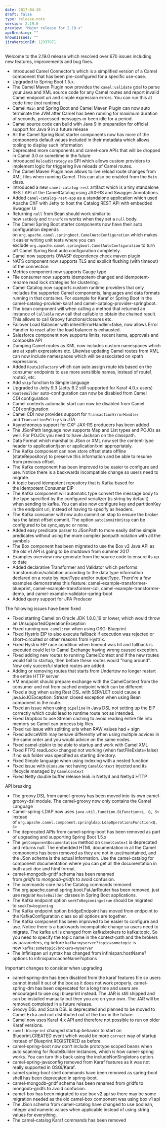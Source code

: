 ```yaml
---
date: 2017-04-30
draft: false 
type: release-note
version: 2.19.0
preview: "Major release for 2.19.x"
apiBreaking: ""
knownIssues: ""
jiraVersionId: 12337871
---
```


Welcome to the 2.19.0 release which resolved over 670 issues including
new features, improvements and bug fixes.

* Introduced
Camel Connector's which is a simplified version of a Camel component that has
been pre-configured for a specific use-case.
* Upgraded to Spring Boot 1.5.x.
* The Camel Maven Plugin now provides the
`camel:validate` goal to parse your Java and XML source code for any
Camel routes and report invalid Camel endpoint uri and simple expression
errors. You can run this at code time (not runtime). 
* Camel `Main` and Spring Boot
and Camel Maven Plugin can now auto
terminate the JVM after Camel has been running for maximum duration of
seconds, processed messages or been idle for a period.
* Camel source code can build with Java 9 in preparation for official
support for Java 9 in a future release
* All the Camel Spring Boot starter components now has more of the
components default values included in their metadata which allows
tooling to display such information
* Deprecated more components and camel-core APIs that will be dropped in
Camel 3.0 or sometime in the future
* Introduced `ReloadStrategy` as SPI which allows custom providers to
implement logic for triggering live reloads of Camel routes.
* The Camel Maven Plugin now allows to
live reload route changes from XML files when running Camel. This can
also be enabled from the `Main` class.
* Introduced a new `camel-catalog-rest` artifact which is a tiny
standalone REST API of the CamelCatalog using JAX-RS and Swagger
Annotations.
* Added `camel-catalog-rest-app` as a standalone application which used
Apache CXF with Jetty to host the Catalog REST API with embedded Swagger
UI
* Returning `null` from Bean should work similar to
how `setBody` and `transform` works when they set a `null` body.
* The Camel Spring Boot starter components now have their auto
configuration depends
on `org.apache.camel.springboot.CamelAutoConfiguration` which makes it
easier writing unit tests where you can
exclude `org.apache.camel.springboot.CamelAutoConfiguration` to turn off
Camel Spring Boot auto configuration completely.
* Camel now supports OWASP dependency check maven plugin
* NATS component now supports TLS and explicit flushing
(with timeout) of the connection
* Metrics component
now supports Gauge type
* File consumer now supports idempotent-changed and
idempotent-rename read lock strategies for clustering. 
* Camel Catalog now supports custom runtime providers that only includes
the supported Camel components, languages and data formats running in
that container. For example for Karaf or Spring Boot in the
camel-catalog-provider-karaf and camel-catalog-provider-springboot.
* The bean
component will when calling a method that returned an instance of
`Callable` now call that callable to obtain the chained result. This
allows to call Groovy functions/closures etc.
* Failover Load Balancer with
inheritErrorHandler=false, now allows
Error Handler to react after the load
balancer is exhausted.
* Salesforce component now supports limits, recent
items, approvals and composite API
* Dumping Camel routes as XML now includes custom namespaces which are
at xpath expressions etc. Likewise updating Camel routes from XML can
now include namespaces which will be associated on xpath expressions.
* Added `RouteIdFactory` which can auto assign route ids based on the
consumer endpoints to use more sensitible names, instead of route1,
route2, etc.
* Add `skip` function to Simple language
* Upgraded to Jetty 9.3 (Jetty 9.2 still supported for Karaf 4.0.x
users)
* `RouteBuilder` auto-configuration can now be disabled
from Camel CDI configuration
* Camel contexts automatic start can now be disabled
from Camel CDI configuration
* Camel CDI now provides support
for `TransactionErrorHandler` and `TransactionPolicy` via JTA
* Asynchronous support for CXF JAX-RS producers has
been added
* The JSonPath language now supports Map and List
types and POJOs as well. For POJOs you need to have Jackson on the
classpath. 
* Data Format which marshal to JSon or XML now
set the content-type header to application/json or application/xml
appropriately. 
* The Kafka component can now store offset state
offline (stateRepository) to preserve this information and be able to
resume from previous offset.
* The Kafka component has been improved to be easier to
configure and use. Notice there is a backwards incompatible change so
users need to migrate.
* A topic based idempotent repository that
is Kafka based for
the Idempotent Consumer EIP
* The Kafka component will automatic type convert the
message body to the type specified by the configured serializer (is
string by default) when sending to kafka. You can also now configure key
and partitionKey in the endpoint uri, instead of having to specify as
headers.
* The Kafka consumer will now auto commit on stop to
ensure the broker has the latest offset commit. The
option `autoCommitOnStop` can be configured to be sync,async or none.
* Added easy predicate parser to JSonPath to more
easily define simple predicates without using the more complex jsonpath
notation with all the symbols
* The Box component has been migrated to use the Box v2
Java API as the old v1 API is going to be shutdown from summer 2017
* Examples overview now generate from the source code to ensure its up
to date
* Added declarative Transformer 
and Validator
which performs transformation/validation according to the data type
information declared on a route by
inputType and/or outputType.
There're a few examples demonstrates this feature:
camel-example-transformer-blueprint, camel-example-transformer-cdi, camel-example-transformer-demo,
and camel-example-validator-spring-boot
* Added query support for JPA Producer

The following issues have been fixed

* Fixed starting Camel on Oracle JDK 1.8.0_19 or lower, which would
throw an UnsupportedOperationException
* Fixed running `mvn camel:run` when using OSGi Blueprint
* Fixed Hystrix EIP to also execute fallback if
execution was rejected or short-circuited or other reasons from
Hystrix. 
* Fixed Hystrix EIP race condition when timeout
was hit and fallback is executed could let to Camel Exchange having
wrong caused exception.
* Fixed adding new routes to running CamelContext and if the new routes
would fail to startup, then before these routes would "hang around". Now
only succesful started routes are added.
* Adding or removing routes that starts
from Undertow no longer restart the entire HTTP
server
* VM endpoint should prepare exchange with the
CamelContext from the consumer and not from cached endpoint which can be
different
* Fixed a bug when using Rest DSL
with SERVLET could cause a java.io.IOException:
Stream closed exception when using Bean component in the route. 
* Fixed an issue when using `pipeline` in Java DSL not setting up the
EIP correctly which could lead to runtime route not as intended.
* Fixed Dropbox to
use Stream caching to avoid reading entire
file into memory so Camel can process big files
* Fixed `toD` issue with splitting uris when RAW values had + sign
* Fixed adviceWith may behave differently when using multiple advices in
the same order and you would advice on the same nodes.
* Fixed camel-zipkin to be able to startup and
work with Camel XML 
* Fixed FTP2 readLock=changed not working (when
fastFileExists=false) if no sub folder was specified as starting
directory.
* Fixed Simple language when using indexing with a
nested function
* Fixed issue with `@Consume` not having `CamelContext` injected and its
lifecycle managed by `CamelContext`
* Fixed Netty double buffer release leak in Netty4
and Netty4 HTTP

API breaking

* The groovy DSL from camel-groovy has been moved into its own
camel-groovy-dsl module. The camel-groovy now only contains the Camel
Language
* Camel-spring-LDAP now uses `java.util.function.BiFunction<L, Q, S>`
instead
of `org.apache.camel.component.springldap.LdapOperationsFunction<Q, S>`
* The deprecated APIs from camel-spring-boot has been removed as part of
upgrading and supporting Spring Boot 1.5.x
* The `getComponentDocumentation` method on `CamelContext` is deprecated
and returns null. The embedded HTML documentation in all the Camel
components has been removed as they are not in use/maintained, and the
JSon schema is the actual information. Use the camel-catalog for
component documentation where you can get all the documentation in both
ascii doc and html format.
* camel-mongodb-gridf schema has been renamed
from *gridfs* to *mongodb-gridfs* to avoid confusion.
* The commands-core has the Catalog commands removed
* The org.apache.camel.spring.boot.FatJarRouter has been removed, just
use regular `RouteBuilder` classes in Spring Boot applications.
* The Kafka endpoint option
`seekToBeginning=true` should be migrated to `seekTo=beginning`
* The Kafka endpoint option bridgeEndpoint has moved from endpoint to
the KafkaConfiguration class so all options are together.
* The Kafka component has been improved to be easier to
configure and use. Notice there is a backwards incompatible change so
users need to migrate. The kafka uri is changed from kafka:brokers to
kafka:topic. So you need to specify the topic name in the context-path
and the brokers as parameters, eg before
`kafka:myserver?topic=sometopic` is
now `kafka:sometopic?brokers=myserver`
* The Infinispan uri syntax has changed from
infinispan:hostName?options to infinispan:cacheName?options

Important changes to consider when upgrading

* camel-spring-dm has been disabled from the karaf features file so
users cannot install it out of the box as it does not work properly.
camel-spring-dm has been deprecated for a long time and users are
encouraged to use osgi blueprint instead. The JAR is still shipped and
can be installed manually but then you are on your own. The JAR will be
removed completed in a future release.
* Groovy DSL and Scala DSL is deprecated and planned to be moved to
Camel Extra and not distributed out of
the box in the future.
* Camel now uses Karaf 4.x API and therefore not possible to run on
older Karaf versions.
* `camel-blueprint` changed startup behavior to start on
Blueprint.CREATED event which would be more `correct` way of startup
instead of Blueprint.REGISTERED as before.
* camel-spring-boot now don't include prototype scoped beans when auto
scanning for RouteBuilder instances, which is how camel-spring works.
You can turn this back using the includeNonSingletons option.
* camel-spring-javaconfig removed from Karaf features as it was not
really supported in OSGi/Karaf.
* camel spring-boot shell commands have been removed as spring-boot
shell has been deprecated in spring-boot.
* camel-mongodb-gridf schema has been renamed from gridfs to
mongodb-gridfs to avoid confusion.
* camel-box has been migrated to use box v2 api so there may be some
migration needed as the old camel-box component was using box v1 api
* The JSon schema from camel-catalog have changed to use boolean,
integer and numeric values when applicable instead of using string
values for everything. 
* The camel-catalog Karaf commands has been removed

